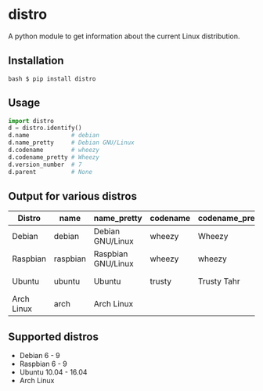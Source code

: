 # distro

A python module to get information about the current Linux distribution.

## Installation

``bash
$ pip install distro
``

## Usage

```python
import distro
d = distro.identify()
d.name            # debian
d.name_pretty     # Debian GNU/Linux
d.codename        # wheezy
d.codename_pretty # Wheezy
d.version_number  # 7
d.parent          # None
```

## Output for various distros

Distro        | name    | name_pretty      | codename | codename_pretty | parent
------------- | --------|------------------|----------|-----------------|--------
Debian        | debian  | Debian GNU/Linux | wheezy   | Wheezy          | None
Raspbian      | raspbian| Raspbian GNU/Linux| wheezy   | wheezy          | &lt;LinuxDistro debian 7&gt;
Ubuntu        | ubuntu  | Ubuntu           | trusty | Trusty Tahr       | &lt;LinuxDistro debian &gt;
Arch Linux    | arch    | Arch Linux       |          |                 | None

## Supported distros

- Debian 6 - 9
- Raspbian 6 - 9
- Ubuntu 10.04 - 16.04
- Arch Linux